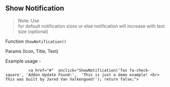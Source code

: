 ## Show Notification 

> Note: Use <br> for default notification sizes or else notification will increase with text size (optional) 

Function <code>ShowNotification()</code>

Params (Icon, Title, Text)

Example usage - 

              <a href="#"  onclick="ShowNotification('fas fa-check-square', 'Addon Update Found:',  'This is just a demo example! <br> This was built by Jared Van Valkengoed!'); return false;">

